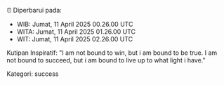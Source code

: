 ⏰ Diperbarui pada:
- WIB: Jumat, 11 April 2025 00.26.00 UTC
- WITA: Jumat, 11 April 2025 01.26.00 UTC
- WIT: Jumat, 11 April 2025 02.26.00 UTC

Kutipan Inspiratif:
"I am not bound to win, but i am bound to be true. I am not bound to succeed, but i am bound to live up to what light i have."


Kategori: success

